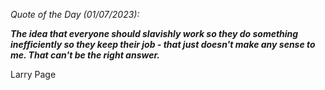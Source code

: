 *Quote of the Day (01/07/2023):*

_**The idea that everyone should slavishly work so they do something inefficiently so they keep their job - that just doesn't make any sense to me. That can't be the right answer.**_

Larry Page